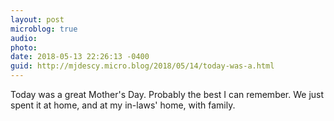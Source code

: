 ```yaml
---
layout: post
microblog: true
audio: 
photo: 
date: 2018-05-13 22:26:13 -0400
guid: http://mjdescy.micro.blog/2018/05/14/today-was-a.html
---
```

Today was a great Mother's Day. Probably the best I can remember. We just spent it at home, and at my in-laws' home, with family.
